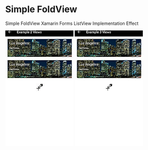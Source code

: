 # Simple FoldView
Simple FoldView Xamarin Forms ListView Implementation Effect

![Alt text](https://github.com/tadsauceda/FoldView/blob/master/fold2.gif?raw=true "2 Views")
![Alt text](https://github.com/tadsauceda/FoldView/blob/master/fold3.gif?raw=true "3 Views")
